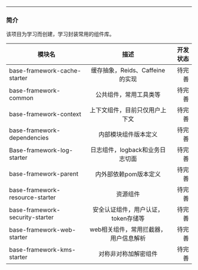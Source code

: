 -------

### 简介

该项目为学习而创建，学习封装常用的组件库。

| 模块名                          |                 描述                  | 开发状态 |
| ------------------------------- | :-----------------------------------: | -------: |
| base-framework-cache-starter    |    缓存抽象，Reids、Caffeine的实现    |   待完善 |
| base-framework-common           |        公共组件，常用工具类等         |   待完善 |
| base-framework-context          |    上下文组件，目前只仅用户上下文     |   待完善 |
| base-framework-dependencies     |         内部模块组件版本定义          |   待完善 |
| Base-framework-log-starter      |    日志组件，logback和业务日志切面    |   待完善 |
| base-framework-parent           |         内外部依赖pom版本定义         |   待完善 |
| base-framework-resource-starter |               资源组件                |   待完善 |
| base-framework-security-starter |  安全认证组件，用户认证，token存储等  |   待完善 |
| base-framework-web-starter              | web相关组件，常用拦截器，用户信息解析 |   待完善 |
| base-framework-kms-starter              | 对称非对称加解密组件 |   待完善 |

